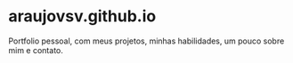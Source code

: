 # araujovsv.github.io
Portfolio pessoal, com meus projetos, minhas habilidades, um pouco sobre mim e contato.
